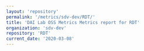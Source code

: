 ```yaml
---
layout: 'repository'
permalink: '/metrics/sdv-dev/RDT/'
title: 'DAI Lab OSS Metrics Metrics report for RDT'
organization: 'sdv-dev'
repository: 'RDT'
current_date: '2020-03-08'
---
```

